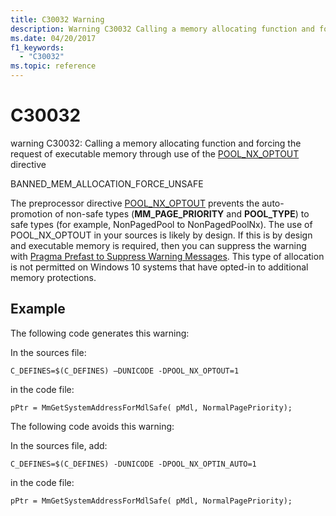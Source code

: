 ```yaml
---
title: C30032 Warning
description: Warning C30032 Calling a memory allocating function and forcing the request of executable memory through use of the POOL_NX_OPTOUT directive.
ms.date: 04/20/2017
f1_keywords: 
  - "C30032"
ms.topic: reference
---
```


# C30032


warning C30032: Calling a memory allocating function and forcing the request of executable memory through use of the [POOL\_NX\_OPTOUT](../kernel/selective-opt-out-pool-nx-optout.md) directive

BANNED\_MEM\_ALLOCATION\_FORCE\_UNSAFE

The preprocessor directive [POOL\_NX\_OPTOUT](../kernel/selective-opt-out-pool-nx-optout.md) prevents the auto-promotion of non-safe types (**MM\_PAGE\_PRIORITY** and **POOL\_TYPE**) to safe types (for example, NonPagedPool to NonPagedPoolNx). The use of POOL\_NX\_OPTOUT in your sources is likely by design. If this is by design and executable memory is required, then you can suppress the warning with [Pragma Prefast to Suppress Warning Messages](/previous-versions/windows/embedded/gg155764(v=winembedded.70)). This type of allocation is not permitted on Windows 10 systems that have opted-in to additional memory protections.

## <span id="Example"></span><span id="example"></span><span id="EXAMPLE"></span>Example


The following code generates this warning:

In the sources file:

```
C_DEFINES=$(C_DEFINES) –DUNICODE -DPOOL_NX_OPTOUT=1
```

in the code file:

```
pPtr = MmGetSystemAddressForMdlSafe( pMdl, NormalPagePriority);
```

The following code avoids this warning:

In the sources file, add:

```
C_DEFINES=$(C_DEFINES) -DUNICODE -DPOOL_NX_OPTIN_AUTO=1
```

in the code file:

```
pPtr = MmGetSystemAddressForMdlSafe( pMdl, NormalPagePriority);
```

 

